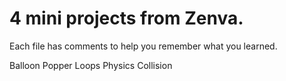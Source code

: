 # 4 mini projects from Zenva. 

Each file has comments to help you remember what you learned. 

Balloon Popper
Loops
Physics
Collision
